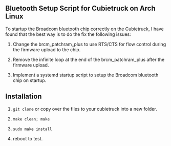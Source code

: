 Bluetooth Setup Script for Cubietruck on Arch Linux
---------------------------------------------------

To startup the Broadcom bluetooth chip correctly on the Cubietruck, I have found that the
best way is to do the fix the following issues:

1. Change the brcm_patchram_plus to use RTS/CTS for flow control during the firmware upload to the chip.

2. Remove the infinite loop at the end of the brcm_patchram_plus after the firmware upload.

3. Implement a systemd startup script to setup the Broadcom bluetooth chip on startup.



Installation
------------

1. `git clone` or copy over the files to your cubietruck into a new folder.

2. `make clean; make`

3. `sudo make install`

4. reboot to test.

